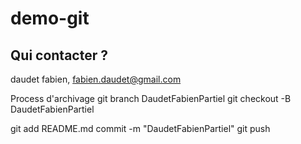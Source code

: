 # demo-git

## Qui contacter ?
daudet fabien, fabien.daudet@gmail.com

Process d'archivage
git branch DaudetFabienPartiel
git checkout -B DaudetFabienPartiel

git add README.md
commit -m "DaudetFabienPartiel"
git push